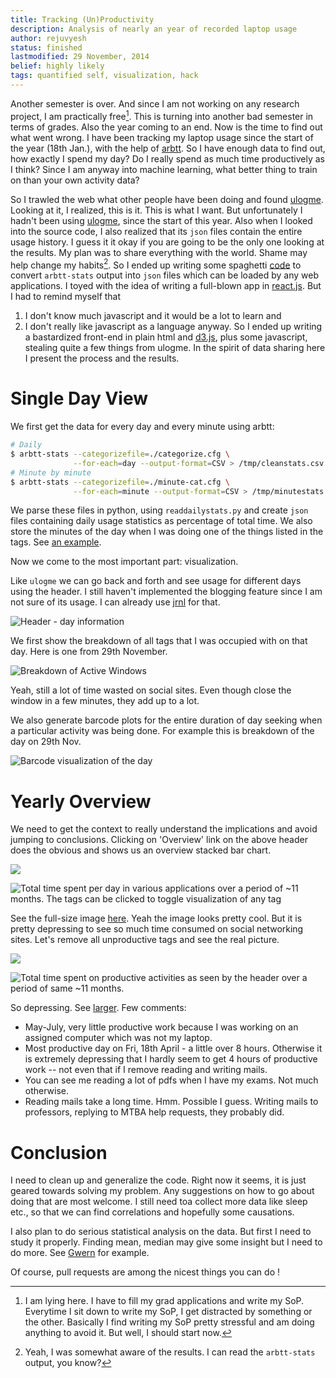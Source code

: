 ```yaml
---
title: Tracking (Un)Productivity
description: Analysis of nearly an year of recorded laptop usage
author: rejuvyesh
status: finished
lastmodified: 29 November, 2014
belief: highly likely
tags: quantified self, visualization, hack
---
```


Another semester is over. And since I am not working on any research project, I am practically free[^lying]. This is turning into another bad semester in terms of grades. Also the year coming to an end. Now is the time to find out what went wrong. I have been tracking my laptop usage since the start of the year (18th Jan.), with the help of [arbtt](http://arbtt.nomeata.de/). So I have enough data to find out, how exactly I spend my day? Do I really spend as much time productively as I think? Since I am anyway into machine learning, what better thing to train on than your own activity data?

So I trawled the web what other people have been doing and found [ulogme](http://cs.stanford.edu/people/karpathy/ulogme/). Looking at it, I realized, this is it. This is what I want. But unfortunately I hadn't been using [ulogme](http://cs.stanford.edu/people/karpathy/ulogme/), since the start of this year. Also when I looked into the source code, I also realized that its `json` files contain the entire usage history. I guess it it okay if you are going to be the only one looking at the results. My plan was to share everything with the world. Shame may help change my habits[^shame]. So I ended up writing some spaghetti [code](https://github.com/rejuvyesh/dailystats/blob/master/readdailystats.py) to convert `arbtt-stats` output into `json` files which can be loaded by any web applications. I toyed with the idea of writing a full-blown app in [react.js](http://facebook.github.io/react/). But I had to remind myself that

1. I don't know much javascript and it would be a lot to learn and
2. I don't really like javascript as a language anyway. So I ended up writing a bastardized front-end in plain html and [d3.js](http://d3js.org/), plus some javascript, stealing quite a few things from ulogme. In the spirit of data sharing here I present the process and the results.

# Single Day View

We first get the data for every day and every minute using arbtt:

```sh
# Daily
$ arbtt-stats --categorizefile=./categorize.cfg \
              --for-each=day --output-format=CSV > /tmp/cleanstats.csv
# Minute by minute
$ arbtt-stats --categorizefile=./minute-cat.cfg \
              --for-each=minute --output-format=CSV > /tmp/minutestats.csv
```

We parse these files in python, using `readdailystats.py` and create `json` files containing daily usage statistics as percentage of total time. We also store the minutes of the day when I was doing one of the things listed in the tags. See [an example](http://rejuvyesh.com/dailystats/data/daily-2014-11-29.json).

Now we come to the most important part: visualization.

Like `ulogme` we can go back and forth and see usage for different days using the header. I still haven't implemented the blogging feature since I am not sure of its usage. I can already use [jrnl](http://maebert.github.io/jrnl/) for that.

![Header - day information ](/images/daily-stats-header.png ) 

We first show the breakdown of all tags that I was occupied with on that day. Here is one from 29th November.

![Breakdown of Active Windows](/images/pie-chart-29-Nov.png ) 

Yeah, still a lot of time wasted on social sites. Even though close the window in a few minutes, they add up to a lot.

We also generate barcode plots for the entire duration of day seeking when a particular activity was being done. For example this is breakdown of the day on 29th Nov.

![Barcode visualization of the day](/images/barcode-Nov29.png ) 

# Yearly Overview

We need to get the context to really understand the implications and avoid jumping to conclusions. Clicking on 'Overview' link on the above header does the obvious and shows us an overview stacked bar chart.

![](/images/tags-year-review.png ) 

![Total time spent per day in various applications over a period of ~11 months. The tags can be clicked to toggle visualization of any tag](/images/year-review.svg )

See the full-size image [here](/images/year-review.png). Yeah the image looks pretty cool. But it is pretty depressing to see so much time consumed on social networking sites. Let's remove all unproductive tags and see the real picture.

![](/images/yearly-productive-tags.png ) 

![Total time spent on productive activities as seen by the header over a period of same ~11 months.](/images/yearly-productive-overview.svg )

So depressing. See [larger](/images/yearly-productive-overview.png). Few comments:

- May-July, very little productive work because I was working on an assigned computer which was not my laptop.
- Most productive day on Fri, 18th April - a little over 8 hours. Otherwise it is extremely depressing that I hardly seem to get 4 hours of productive work -- not even that if I remove reading and writing mails.
- You can see me reading a lot of pdfs when I have my exams. Not much otherwise.
- Reading mails take a long time. Hmm. Possible I guess. Writing mails to professors, replying to MTBA help requests, they probably did.


# Conclusion

I need to clean up and generalize the code. Right now it seems, it is just geared towards solving my problem. Any suggestions on how to go about doing that are most welcome. I still need toa collect more data like sleep etc., so that we can find correlations and hopefully some causations.

I also plan to do serious statistical analysis on the data. But first I need to study it properly. Finding mean, median may give some insight but I need to do more. See [Gwern](http://www.gwern.net/Google%20shutdowns) for example.

Of course, pull requests are among the nicest things you can do <span data-icon="&#xe004;" aria-hidden="true" style="color:#005580"></span>!


[^lying]: I am lying here. I have to fill my grad applications and write my SoP. Everytime I sit down to write my SoP, I get distracted by something or the other. Basically I find writing my SoP pretty stressful and am doing anything to avoid it. But well, I should start now.

[^shame]: Yeah, I was somewhat aware of the results. I can read the `arbtt-stats` output, you know?





